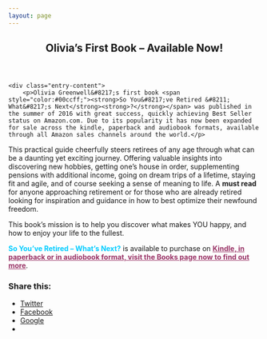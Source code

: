 ```yaml
---
layout: page
---
```

<article id="post-32" class="post-32 page type-page status-publish hentry">
	<header class="entry-header">
		<h1 class="entry-title">Olivia&#8217;s First Book &#8211; Available&nbsp;Now!</h1>	</header><!-- .entry-header -->

	<div class="entry-content">
		<p>Olivia Greenwell&#8217;s first book <span style="color:#00ccff;"><strong>So You&#8217;ve Retired &#8211; What&#8217;s Next</strong><strong>?</strong></span> was published in the summer of 2016 with great success, quickly achieving Best Seller status on Amazon.com. Due to its popularity it has now been expanded for sale across the kindle, paperback and audiobook formats, available through all Amazon sales channels around the world.</p>
<p>This practical guide cheerfully steers retirees of any age through what can be a daunting yet exciting journey. Offering valuable insights into discovering new hobbies, getting one’s house in order, supplementing pensions with additional income, going on dream trips of a lifetime, staying fit and agile, and of course seeking a sense of meaning to life. A <strong>must read</strong> for anyone approaching retirement or for those who are already retired looking for inspiration and guidance in how to best optimize their newfound freedom.</p>
<p><span style="font-weight:400;">This book&#8217;s mission is to help you discover what makes YOU happy, and how to enjoy your life to the fullest. </span></p>
<p><span style="color:#00ccff;"><strong>So You&#8217;ve Retired &#8211; What&#8217;s Next?</strong></span> is available to purchase on <span style="color:#993366;"><strong><a style="color:#993366;" href="books/index.html">Kindle, in paperback or in audiobook format, visit the Books page now to find out more</a></strong></span>.</p>
<div id="jp-post-flair" class="sharedaddy sd-like-enabled sd-sharing-enabled"><div class="sharedaddy sd-sharing-enabled"><div class="robots-nocontent sd-block sd-social sd-social-icon-text sd-sharing"><h3 class="sd-title">Share this:</h3><div class="sd-content"><ul><li class="share-twitter"><a rel="nofollow" data-shared="sharing-twitter-32" class="share-twitter sd-button share-icon" href="index.html%3Fshare=twitter.html" target="_blank" title="Click to share on Twitter"><span>Twitter</span></a></li><li class="share-facebook"><a rel="nofollow" data-shared="sharing-facebook-32" class="share-facebook sd-button share-icon" href="index.html%3Fshare=facebook.html" target="_blank" title="Share on Facebook"><span>Facebook</span></a></li><li class="share-google-plus-1"><a rel="nofollow" data-shared="sharing-google-32" class="share-google-plus-1 sd-button share-icon" href="index.html%3Fshare=google-plus-1.html" target="_blank" title="Click to share on Google+"><span>Google</span></a></li><li class="share-end"></li></ul></div></div></div></div>			</div><!-- .entry-content -->
	<footer class="entry-footer">
			</footer><!-- .entry-footer -->
</article><!-- #post-## -->

